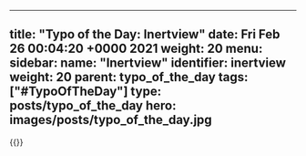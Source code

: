 
---
title: "Typo of the Day: Inertview"
date: Fri Feb 26 00:04:20 +0000 2021
weight: 20
menu:
  sidebar:
    name: "Inertview"
    identifier: inertview
    weight: 20
    parent: typo_of_the_day
tags: ["#TypoOfTheDay"]
type: posts/typo_of_the_day
hero: images/posts/typo_of_the_day.jpg
---


{{<tweet user="mariatta" id="1365090283092807682">}}

